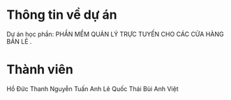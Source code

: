# Thông tin về dự án

Dự án học phần: PHẦN MỀM QUẢN LÝ TRỰC TUYẾN CHO CÁC CỬA HÀNG BÁN LẺ .

# Thành viên

Hồ Đức Thanh
Nguyễn Tuấn Anh
Lê Quốc Thái
Bùi Anh Việt
